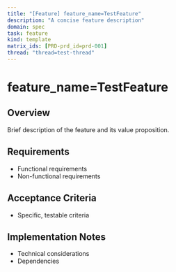```yaml
---
title: "[Feature] feature_name=TestFeature"
description: "A concise feature description"
domain: spec
task: feature
kind: template
matrix_ids: [PRD-prd_id=prd-001]
thread: "thread=test-thread"
---
```


# feature_name=TestFeature

## Overview

Brief description of the feature and its value proposition.

## Requirements

- Functional requirements
- Non-functional requirements

## Acceptance Criteria

- Specific, testable criteria

## Implementation Notes

- Technical considerations
- Dependencies
